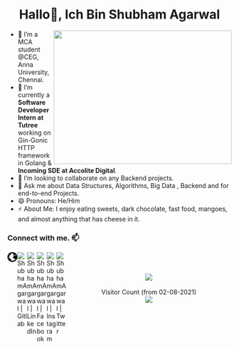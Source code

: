 <h1 align="center">Hallo👋, Ich Bin Shubham Agarwal</h1>

<img align="right" src="https://user-images.githubusercontent.com/46283159/127903039-72b2d655-4748-4e6b-812e-1acbd96244ac.png" height="300px" width="400px">

- 🔭 I’m a MCA student @CEG, Anna University, Chennai.
- 🌱 I’m currently a **Software Developer Intern at Tutree** working on Gin-Gonic HTTP framework in Golang & **Incoming SDE at Accolite Digital**.
- 👯 I’m looking to collaborate on any Backend projects.
- 💬 Ask me about Data Structures, Algorithms, Big Data , Backend and for end-to-end Projects.
- 😄 Pronouns: He/Him
- ⚡ About Me: I enjoy eating sweets, dark chocolate, fast food, mangoes, and almost anything that has cheese in it.

### Connect with me. 📫

[<img align="left" alt="ShubhamAgarwal" width="22px" src="https://raw.githubusercontent.com/iconic/open-iconic/master/svg/globe.svg" />][website]
[<img align="left" alt="ShubhamAgarwal | Gitlab" width="22px" src="https://cdn.jsdelivr.net/npm/simple-icons@v3/icons/gitlab.svg" />][gitlab]
[<img align="left" alt="ShubhamAgarwal | LinkedIn" width="22px" src="https://cdn.jsdelivr.net/npm/simple-icons@v3/icons/linkedin.svg" />][linkedin]
[<img align="left" alt="ShubhamAgarwal | Facebook" width="22px" src="https://cdn.jsdelivr.net/npm/simple-icons@v3/icons/facebook.svg" />][facebook]
[<img align="left" alt="ShubhamAgarwal | Instagram" width="22px" src="https://cdn.jsdelivr.net/npm/simple-icons@v3/icons/instagram.svg" />][instagram]
[<img align="left" alt="ShubhamAgarwal | Twitter" width="22px" src="https://cdn.jsdelivr.net/npm/simple-icons@v3/icons/twitter.svg" />][twitter]

<br/><br/>

<p align="center"><img src="https://github-readme-stats.vercel.app/api?username=BeAgarwal&&show_icons=true&title_color=ffffff&icon_color=bb2acf&text_color=daf7dc&bg_color=191919" /> </p>

<p align="center"> 
  Visitor Count (from 02-08-2021)<br>
  <img src="https://profile-counter.glitch.me/Beagarwal/count.svg" />
</p>

[website]: http://beagarwal.com/
[twitter]: https://twitter.com/beagarwal
[instagram]: https://www.instagram.com/beagarwal
[linkedin]: https://www.linkedin.com/in/beagarwal/
[facebook]: https://www.facebook.com/beagarwal
[gitlab]: https://gitlab.com/beagarwal
